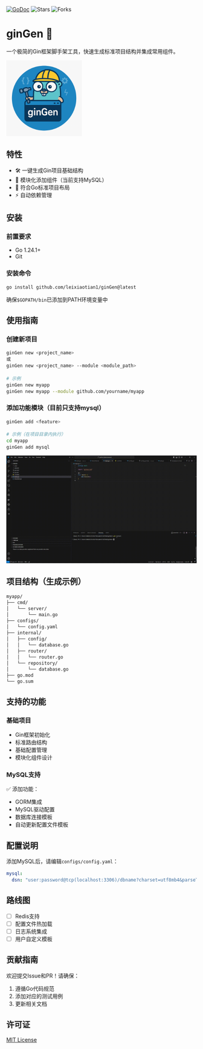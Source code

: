 [![GoDoc](https://pkg.go.dev/badge/github.com/leixiaotian1/ginGen/.svg)](https://pkg.go.dev/github.com/leixiaotian1/ginGen/)
![Stars](https://img.shields.io/github/stars/leixiaotian1/ginGen)
![Forks](https://img.shields.io/github/forks/leixiaotian1/ginGen)



# ginGen 🚀

一个极简的Gin框架脚手架工具，快速生成标准项目结构并集成常用组件。


<img src="static/ginGen.png" style="width:200px; height:auto;" />

## 特性

- 🛠 一键生成Gin项目基础结构
- 🧩 模块化添加组件（当前支持MySQL）
- 📁 符合Go标准项目布局
- ⚡ 自动依赖管理

## 安装

### 前置要求
- Go 1.24.1+
- Git

### 安装命令
```bash
go install github.com/leixiaotian1/ginGen@latest
```

确保`$GOPATH/bin`已添加到PATH环境变量中

## 使用指南

### 创建新项目
```bash
ginGen new <project_name>
或
ginGen new <project_name> --module <module_path>

# 示例
ginGen new myapp
ginGen new myapp --module github.com/yourname/myapp
```

### 添加功能模块（目前只支持mysql）
```bash
ginGen add <feature>

# 示例（在项目目录内执行）
cd myapp
ginGen add mysql
```
![演示动画](static/ginGen.gif)

## 项目结构（生成示例）
```
myapp/
├── cmd/
│   └── server/
│       └── main.go
├── configs/
│   └── config.yaml
├── internal/
│   ├── config/
│   │   └── database.go
│   ├── router/
│   │   └── router.go
│   └── repository/
│       └── database.go
├── go.mod
└── go.sum
```

## 支持的功能

### 基础项目
- Gin框架初始化
- 标准路由结构
- 基础配置管理
- 模块化组件设计

### MySQL支持
✅ 添加功能：
- GORM集成
- MySQL驱动配置
- 数据库连接模板
- 自动更新配置文件模板

## 配置说明

添加MySQL后，请编辑`configs/config.yaml`：
```yaml
mysql:
  dsn: "user:password@tcp(localhost:3306)/dbname?charset=utf8mb4&parseTime=True&loc=Local"
```



## 路线图
- [ ] Redis支持
- [ ] 配置文件热加载
- [ ] 日志系统集成
- [ ] 用户自定义模板

## 贡献指南
欢迎提交Issue和PR！请确保：
1. 遵循Go代码规范
2. 添加对应的测试用例
3. 更新相关文档

## 许可证
[MIT License](LICENSE)
